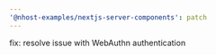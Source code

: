 ```yaml
---
'@nhost-examples/nextjs-server-components': patch
---
```


fix: resolve issue with WebAuthn authentication
